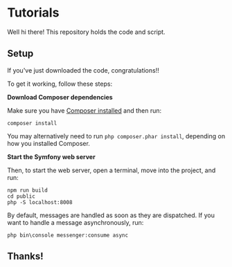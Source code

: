 # Tutorials

Well hi there! This repository holds the code and script.

## Setup

If you've just downloaded the code, congratulations!!

To get it working, follow these steps:

**Download Composer dependencies**

Make sure you have [Composer installed](https://getcomposer.org/download/)
and then run:

```
composer install
```

You may alternatively need to run `php composer.phar install`, depending
on how you installed Composer.

**Start the Symfony web server**

Then, to start the web server, open a terminal, move into the
project, and run:

```
npm run build
cd public
php -S localhost:8008
```

By default, messages are handled as soon as they are dispatched. If you want to handle a message asynchronously, run:

```
php bin\console messenger:consume async
```


## Thanks!